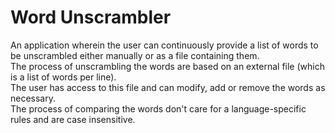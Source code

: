# Word Unscrambler
An application wherein the user can continuously provide a list of words to be unscrambled either manually or as a file containing them.<br />
The process of unscrambling the words are based on an external file (which is a list of words per line).<br />
The user has access to this file and can modify, add or remove the words as necessary.<br />
The process of comparing the words don't care for a language-specific rules and are case insensitive.<br />
